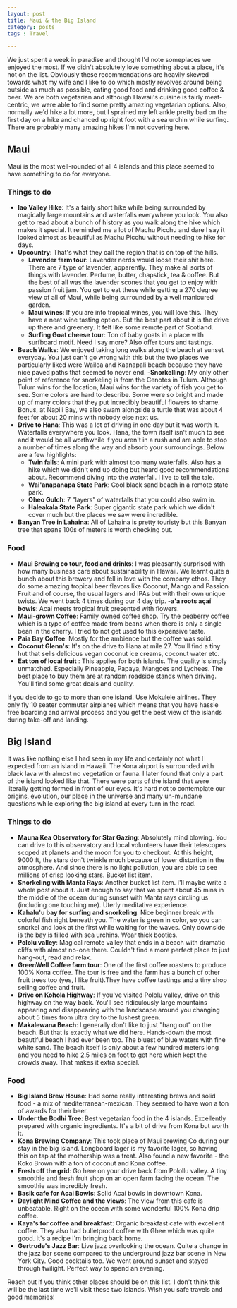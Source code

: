 ```yaml
---
layout: post
title: Maui & the Big Island
category: posts
tags : Travel

---
```


We just spent a week in paradise and thought I'd note someplaces we enjoyed the most. If we didn't absolutely love something about a place, it's not on the list. Obviously these recommendations are heavily skewed towards what my wife and I like to do which mostly revolves around being outside as much as possible, eating good food and drinking good coffee & beer. We are both vegetarian and although Hawaii's cuisine is fairly meat-centric, we were able to find some pretty amazing vegetarian options. Also, normally we'd hike a lot more, but I sprained my left ankle pretty bad on the first day on a hike and chanced up right foot with a sea urchin while surfing. There are probably many amazing hikes I'm not covering here.

## Maui 
Maui is the most well-rounded of all 4 islands and this place seemed to have something to do for everyone. 
### Things to do 
- **Iao Valley Hike**: It's a fairly short hike while being surrounded by magically large mountains and waterfalls everywhere you look. You also get to read about a bunch of history as you walk along the hike which makes it special. It reminded me a lot of Machu Picchu and dare I say it looked almost as beautiful as Machu Picchu without needing to hike for days. 
- **Upcountry**: That's what they call the region that is on top of the hills.
	- **Lavender farm tour**: Lavender nerds would loose their shit here. There are 7 type of lavender, apparently. They make all sorts of things with lavender. Perfume, butter, chapstick, tea & coffee. But the best of all was the lavender scones that you get to enjoy with passion fruit jam. You get to eat these while getting a 270 degree view of all of Maui, while being surrounded by a well manicured garden. 
	- **Maui wines**: If you are into tropical wines, you will love this. They have a neat wine tasting option. But the best part about it is the drive up there and greenery. It felt like some remote part of Scotland. 
	- **Surfing Goat cheese tour**: Ton of baby goats in a place with surfboard motif. Need I say more? Also offer tours and tastings.
- **Beach Walks**: We enjoyed taking long walks along the beach at sunset everyday. You just can't go wrong with this but the two places we particularly liked were Wailea and Kaanapali beach because they have nice paved paths that seemed to never end.
-**Snorkelling**: My only other point of reference for snorkeling is from the Cenotes in Tulum. Although Tulum wins for the location, Maui wins for the variety of fish you get to see. Some colors are hard to describe. Some were so bright and made up of many colors that they put incredibly beautiful flowers to shame. Bonus, at Napili Bay, we also swam alongside a turtle that was about 4 feet for about 20 mins with nobody else next us. 
- **Drive to Hana**: This was a lot of driving in one day but it was worth it. Waterfalls everywhere you look. Hana, the town itself isn't much to see and it would be all worthwhile if you aren't in a rush and are able to stop a number of times along the way and absorb your surroundings. Below are a few highlights:  
	- **Twin falls**: A mini park with almost too many waterfalls. Also has a hike which we didn't end up doing but heard good recommendations about. Recommend diving into the waterfall. I live to tell the tale. 
	- **Wai'anapanapa State Park**: Cool black sand beach in a remote state park.
	- **Oheo Gulch**: 7 "layers" of waterfalls that you could also swim in.
	- **Haleakala State Park**: Super gigantic state park which we didn't cover much but the places we saw were incredible.
- **Banyan Tree in Lahaina**: All of Lahaina is pretty touristy but this Banyan tree that spans 100s of meters is worth checking out. 


### Food 
- **Maui Brewing co tour, food and drinks**: I was pleasantly surprised with how many business care about sustainability in Hawaii. We learnt quite a bunch about this brewery and fell in love with the company ethos. They do some amazing tropical beer flavors like Coconut, Mango and Passion Fruit and of course, the usual lagers and IPAs but with their own unique twists. We went back 4 times during our 4 day trip. 
-**a'a roots açaí bowls**: Acai meets tropical fruit presented with flowers. 
- **Maui-grown Coffee**: Family owned coffee shop. Try the peaberry coffee which is a type of coffee made from beans when there is only a single bean in the cherry. I tried to not get used to this expensive taste. 
- **Paia Bay Coffee**: Mostly for the ambience but the coffee was solid. 
- **Coconut Glenn's**:  It's on the drive to Hana at mile 27. You'll find a tiny hut that sells delicious vegan coconut ice creams, coconut water etc.
- **Eat ton of local fruit** : This applies for both islands. The quality is simply unmatched. Especially Pineapple, Papaya, Mangoes and Lychees. The best place to buy them are at random roadside stands when driving. You'll find some great deals and quality. 

If you decide to go to more than one island. Use Mokulele airlines. They only fly 10 seater commuter airplanes which means that you have hassle free boarding and arrival process and you get the best view of the islands during take-off and landing. 

## Big Island 
It was like nothing else I had seen in my life and certainly not what I expected from an island in Hawaii. The Kona airport is surrounded with black lava with almost no vegetation or fauna. I later found that only a part of the island looked like that. There were parts of the island that were literally getting formed in front of our eyes. It's hard not to contemplate our origins, evolution, our place in the universe and many un-mundane questions while exploring the big island at every turn in the road.  
### Things to do 
- **Mauna Kea Observatory for Star Gazing**: Absolutely mind blowing. You can drive to this observatory and local volunteers have their telescopes scoped at planets and the moon for you to checkout. At this height, 9000 ft, the stars don't twinkle much because of lower distortion in the atmosphere. And since there is no light pollution, you are able to see millions of crisp looking stars. Bucket list item. 
- **Snorkeling with Manta Rays**: Another bucket list item.  I'll maybe write a whole post about it. Just enough to say that we spent about 45 mins in the middle of the ocean during sunset with Manta rays circling us (including one touching me). Uterly meditative experience.
- **Kahalu'u bay for surfing and snorkeling**: Nice beginner break with colorful fish right beneath you. The water is green in color, so you can snorkel and look at the first while waiting for the waves. Only downside is the bay is filled with sea urchins. Wear thick booties.  
- **Pololu valley**: Magical remote valley that ends in a beach with dramatic cliffs with almost no-one there. Couldn't find a more perfect place to just hang-out, read and relax.
- **GreenWell Coffee farm tour**: One of the first coffee roasters to produce 100% Kona coffee. The tour is free and the farm has a bunch of other fruit trees too (yes, I like fruit).They have coffee tastings and a tiny shop selling coffee and fruit. 
- **Drive on Kohola Highway**: If you've visited Pololu valley, drive on this highway on the way back. You'll see ridiculously large mountains appearing and disappearing with the landscape around you changing about 5 times from ultra dry to the lushest green.
- **Makalewana Beach**: I generally don't like to just "hang out" on the beach. But that is exactly what we did here. Hands-down the most beautiful beach I had ever been too. The bluest of blue waters with fine white sand. The beach itself is only about a few hundred meters long and you need to hike 2.5 miles on foot to get here which kept the crowds away. That makes it extra special.

### Food 
- **Big Island Brew House**: Had some really interesting brews and solid food - a mix of mediterranean-mexican. They seemed to have won a ton of awards for their beer.
- **Under the Bodhi Tree**: Best vegetarian food in the 4 islands. Excellently prepared with organic ingredients. It's a bit of drive from Kona but worth it. 
- **Kona Brewing Company**: This took place of Maui brewing Co during our stay in the big island. Longboard lager is my favorite lager, so having this on tap at the mothership was a treat. Also found a new favorite - the Koko Brown with a ton of coconut and Kona coffee.  
- **Fresh off the grid**: Go here on your drive back from Polollu valley. A tiny smoothie and fresh fruit shop on an open farm facing the ocean. The smoothie was incredibly fresh. 
- **Basik cafe for Acai Bowls**: Solid Acai bowls in downtown Kona. 
- **Daylight Mind Coffee and the views**: The view from this cafe is unbeatable. Right on the ocean with some wonderful 100% Kona drip coffee. 
- **Kaya's for coffee and breakfast**: Organic breakfast cafe with excellent coffee. They also had bulletproof coffee with Ghee which was quite good. It's a recipe I'm bringing back home. 
- **Gertrude's Jazz Bar**: Live jazz overlooking the ocean. Quite a change in the jazz bar scene compared to the underground jazz bar scene in New York City. Good cocktails too. We went around sunset and stayed through twilight. Perfect way to spend an evening. 

Reach out if you think other places should be on this list. I don't think this will be the last time we'll visit these two islands. 
Wish you safe travels and good memories! 